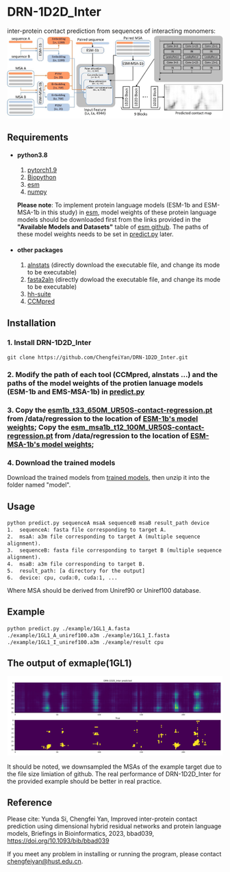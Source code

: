 # DRN-1D2D_Inter
inter-protein contact prediction from sequences of interacting monomers:
![image](https://github.com/ChengfeiYan/DRN-1D2D_Inter/blob/main/data/main_fig.jpg)
## Requirements
- #### python3.8
  1. [pytorch1.9](https://pytorch.org/)  
  2. [Biopython](https://biopython.org/)
  3. [esm](https://github.com/facebookresearch/esm)
  4. [numpy](https://numpy.org/)
  
  **Please note**: To implement protein language models (ESM-1b and ESM-MSA-1b in this study) in [esm](https://github.com/facebookresearch/esm), model weights of these protein language models should be downloaded first from the links provided in the **"Available Models and Datasets"** table of [esm github](https://github.com/facebookresearch/esm). The paths of these model weights needs to be set in [predict.py](https://github.com/ChengfeiYan/DRN-1D2D_Inter/blob/main/predict.py#L30) later. 
- #### other packages
  1. [alnstats](https://github.com/psipred/metapsicov/tree/master/src/alnstats) (directly download the executable file, and change its mode to be executable)
  2. [fasta2aln](https://github.com/kad-ecoli/hhsuite2/blob/master/bin/fasta2aln) (directly dowload the executable file, and change its mode to be executable)
  3. [hh-suite](https://github.com/soedinglab/hh-suite)
  4. [CCMpred](https://github.com/soedinglab/CCMpred)

## Installation
### 1. Install DRN-1D2D_Inter
    git clone https://github.com/ChengfeiYan/DRN-1D2D_Inter.git
### 2. Modify the path of each tool (CCMpred, alnstats ...) and the paths of the model weights of the protien lanuage models (ESM-1b and EMS-MSA-1b) in [predict.py](https://github.com/ChengfeiYan/DRN-1D2D_Inter/blob/main/predict.py#L22)
### 3. Copy the [esm1b_t33_650M_UR50S-contact-regression.pt](https://github.com/ChengfeiYan/DRN-1D2D_Inter/blob/main/data/regression/esm1b_t33_650M_UR50S-contact-regression.pt) from /data/regression to the location of [ESM-1b's model weights](https://github.com/ChengfeiYan/DRN-1D2D_Inter/blob/main/predict.py#L30);  Copy the [esm_msa1b_t12_100M_UR50S-contact-regression.pt](https://github.com/ChengfeiYan/DRN-1D2D_Inter/blob/main/data/regression/esm_msa1b_t12_100M_UR50S-contact-regression.pt) from /data/regression to the location of [ESM-MSA-1b's model weights](https://github.com/ChengfeiYan/DRN-1D2D_Inter/blob/main/predict.py#L31);
  
### 4. Download the trained models
   Download the trained models from  [trained models](https://drive.google.com/file/d/1ICqJSNc01E2cGYhVj1IxzIkmnS-FMT2C/view?usp=sharing), then unzip it into the folder named "model".

## Usage
    python predict.py sequenceA msaA sequenceB msaB result_path device
    1.  sequenceA: fasta file corresponding to target A.
    2.  msaA: a3m file corresponding to target A (multiple sequence alignment).
    3.  sequenceB: fasta file corresponding to target B (multiple sequence alignment).
    4.  msaB: a3m file corresponding to target B.
    5.  result_path: [a directory for the output]
    6.  device: cpu, cuda:0, cuda:1, ...
    
   Where MSA should be derived from Uniref90 or Uniref100 database.

## Example
    python predict.py ./example/1GL1_A.fasta ./example/1GL1_A_uniref100.a3m ./example/1GL1_I.fasta ./example/1GL1_I_uniref100.a3m ./example/result cpu

## The output of exmaple(1GL1)
![image](https://github.com/ChengfeiYan/DRN-1D2D_Inter/blob/main/data/drn.jpg)

It should be noted, we downsampled the MSAs of the example target due to the file size limiation of github. The real performance of DRN-1D2D_Inter for the provided example should be better in real practice.
## Reference  
Please cite: Yunda Si, Chengfei Yan, Improved inter-protein contact prediction using dimensional hybrid residual networks and protein language models, Briefings in Bioinformatics, 2023, bbad039, https://doi.org/10.1093/bib/bbad039

If you meet any problem in installing or running the program, please contact chengfeiyan@hust.edu.cn.
